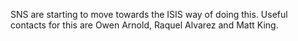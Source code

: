 SNS are starting to move towards the ISIS way of doing this. Useful contacts for this are Owen Arnold, Raquel Alvarez and Matt King.
